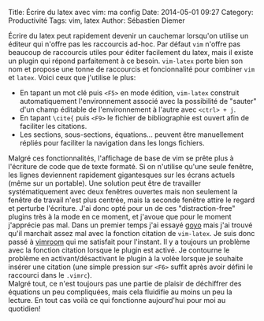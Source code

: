 Title: Écrire du latex avec vim: ma config
Date: 2014-05-01 09:27
Category: Productivité
Tags: vim, latex
Author: Sébastien Diemer

Écrire du latex peut rapidement devenir un cauchemar lorsqu'on utilise un éditeur qui n'offre pas les raccourcis ad-hoc.
Par défaut `vim` n'offre pas beaucoup de raccourcis utiles pour éditer facilement du latex, mais il existe un plugin qui répond parfaitement à ce besoin.
`vim-latex` porte bien son nom et propose une tonne de raccourcis et foncionnalité pour combiner `vim` et `latex`. Voici ceux que j'utilise le plus:  

* En tapant un mot clé puis `<F5>` en mode édition, `vim-latex` construit automatiquement l'environnement associé avec la possibilité de "sauter" d'un champ éditable de l'environnement à l'autre avec `<ctrl> + j`.
* En tapant `\cite{` puis `<F9>` le fichier de bibliographie est ouvert afin de faciliter les citations.
* Les sections, sous-sections, équations... peuvent être manuellement répliés pour faciliter la navigation dans les longs fichiers.  

Malgré ces fonctionnalités, l'affichage de base de vim se prête plus à l'écriture de code que de texte formaté.
Si on n'utilise qu'une seule fenêtre, les lignes deviennent rapidement gigantesques sur les écrans actuels (même sur un portable).
Une solution peut être de travailler systématiquement avec deux fenêtres ouvertes mais non seulement la fenêtre de travail n'est plus centrée, mais la seconde fenêtre attire le regard et perturbe l'écriture.
J'ai donc opté pour un de ces "distraction-free" plugins très à la mode en ce moment, et j'avoue que pour le moment j'apprécie pas mal.
Dans un premier temps j'ai essayé [goyo](https://github.com/junegunn/goyo.vim) mais j'ai trouvé qu'il marchait assez mal avec la fonction citation de `vim-latex`.
Je suis donc passé à [vimroom](https://github.com/mikewest/vimroom) qui me satisfait pour l'instant.
Il y a toujours un problème avec la fonction citation lorsque le plugin est activé.
Je contourne le problème en activant/désactivant le plugin à la volée lorsque je souhaite insérer une citation (une simple pression sur `<F6>` suffit après avoir défini le raccourci dans le `.vimrc`).  
Malgré tout, ce n'est toujours pas une partie de plaisir de déchiffrer des équations un peu compliquées, mais cela fluidifie au moins un peu la lecture. 
En tout cas voilà ce qui fonctionne aujourd'hui pour moi au quotidien!
